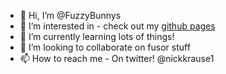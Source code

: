 - 👋 Hi, I’m @FuzzyBunnys
- 👀 I’m interested in  - check out my [github pages](https://fuzzybunnys.github.io/A-Personal-Guide/)
- 🌱 I’m currently learning lots of things!
- 💞️ I’m looking to collaborate on fusor stuff
- 📫 How to reach me - On twitter! @nickkrause1
<!---
FuzzyBunnys/FuzzyBunnys is a ✨ special ✨ repository because its `README.md` (this file) appears on your GitHub profile.
You can click the Preview link to take a look at your changes.
--->
